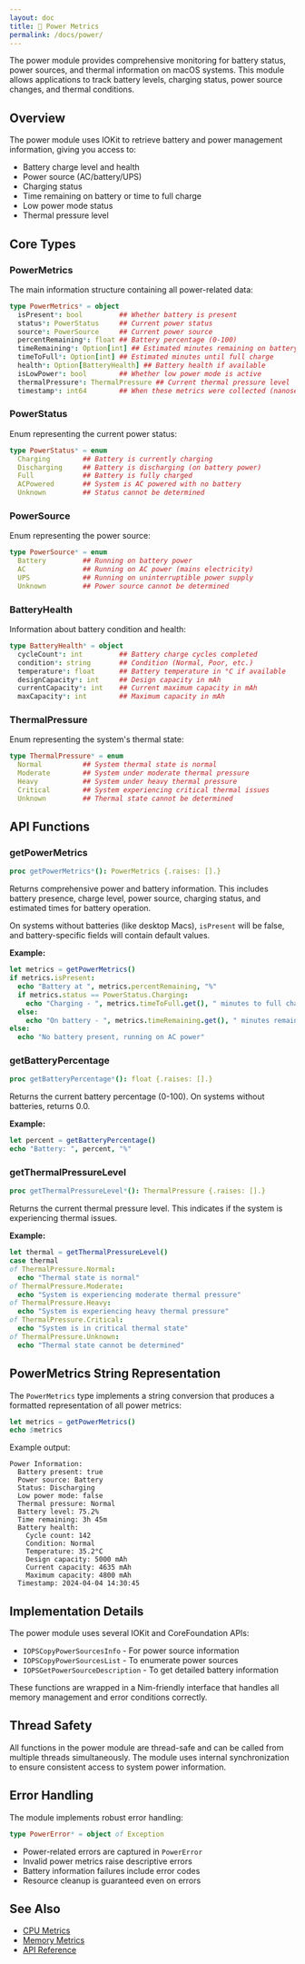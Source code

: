 ```yaml
---
layout: doc
title: 🔋 Power Metrics
permalink: /docs/power/
---
```


The power module provides comprehensive monitoring for battery status, power sources, and thermal information on macOS systems. This module allows applications to track battery levels, charging status, power source changes, and thermal conditions.

## Overview

The power module uses IOKit to retrieve battery and power management information, giving you access to:

- Battery charge level and health
- Power source (AC/battery/UPS)
- Charging status
- Time remaining on battery or time to full charge
- Low power mode status
- Thermal pressure level

## Core Types

### PowerMetrics

The main information structure containing all power-related data:

```nim
type PowerMetrics* = object
  isPresent*: bool         ## Whether battery is present
  status*: PowerStatus     ## Current power status
  source*: PowerSource     ## Current power source
  percentRemaining*: float ## Battery percentage (0-100)
  timeRemaining*: Option[int] ## Estimated minutes remaining on battery
  timeToFull*: Option[int] ## Estimated minutes until full charge
  health*: Option[BatteryHealth] ## Battery health if available
  isLowPower*: bool        ## Whether low power mode is active
  thermalPressure*: ThermalPressure ## Current thermal pressure level
  timestamp*: int64        ## When these metrics were collected (nanoseconds)
```

### PowerStatus

Enum representing the current power status:

```nim
type PowerStatus* = enum
  Charging        ## Battery is currently charging
  Discharging     ## Battery is discharging (on battery power)
  Full            ## Battery is fully charged
  ACPowered       ## System is AC powered with no battery
  Unknown         ## Status cannot be determined
```

### PowerSource

Enum representing the power source:

```nim
type PowerSource* = enum
  Battery         ## Running on battery power
  AC              ## Running on AC power (mains electricity)
  UPS             ## Running on uninterruptible power supply
  Unknown         ## Power source cannot be determined
```

### BatteryHealth

Information about battery condition and health:

```nim
type BatteryHealth* = object
  cycleCount*: int         ## Battery charge cycles completed
  condition*: string       ## Condition (Normal, Poor, etc.)
  temperature*: float      ## Battery temperature in °C if available
  designCapacity*: int     ## Design capacity in mAh
  currentCapacity*: int    ## Current maximum capacity in mAh
  maxCapacity*: int        ## Maximum capacity in mAh
```

### ThermalPressure

Enum representing the system's thermal state:

```nim
type ThermalPressure* = enum
  Normal          ## System thermal state is normal
  Moderate        ## System under moderate thermal pressure
  Heavy           ## System under heavy thermal pressure
  Critical        ## System experiencing critical thermal issues
  Unknown         ## Thermal state cannot be determined
```

## API Functions

### getPowerMetrics

```nim
proc getPowerMetrics*(): PowerMetrics {.raises: [].}
```

Returns comprehensive power and battery information. This includes battery presence, charge level, power source, charging status, and estimated times for battery operation.

On systems without batteries (like desktop Macs), `isPresent` will be false, and battery-specific fields will contain default values.

**Example:**

```nim
let metrics = getPowerMetrics()
if metrics.isPresent:
  echo "Battery at ", metrics.percentRemaining, "%"
  if metrics.status == PowerStatus.Charging:
    echo "Charging - ", metrics.timeToFull.get(), " minutes to full charge"
  else:
    echo "On battery - ", metrics.timeRemaining.get(), " minutes remaining"
else:
  echo "No battery present, running on AC power"
```

### getBatteryPercentage

```nim
proc getBatteryPercentage*(): float {.raises: [].}
```

Returns the current battery percentage (0-100). On systems without batteries, returns 0.0.

**Example:**

```nim
let percent = getBatteryPercentage()
echo "Battery: ", percent, "%"
```

### getThermalPressureLevel

```nim
proc getThermalPressureLevel*(): ThermalPressure {.raises: [].}
```

Returns the current thermal pressure level. This indicates if the system is experiencing thermal issues.

**Example:**

```nim
let thermal = getThermalPressureLevel()
case thermal
of ThermalPressure.Normal:
  echo "Thermal state is normal"
of ThermalPressure.Moderate:
  echo "System is experiencing moderate thermal pressure"
of ThermalPressure.Heavy:
  echo "System is experiencing heavy thermal pressure"
of ThermalPressure.Critical:
  echo "System is in critical thermal state"
of ThermalPressure.Unknown:
  echo "Thermal state cannot be determined"
```

## PowerMetrics String Representation

The `PowerMetrics` type implements a string conversion that produces a formatted representation of all power metrics:

```nim
let metrics = getPowerMetrics()
echo $metrics
```

Example output:

```
Power Information:
  Battery present: true
  Power source: Battery
  Status: Discharging
  Low power mode: false
  Thermal pressure: Normal
  Battery level: 75.2%
  Time remaining: 3h 45m
  Battery health:
    Cycle count: 142
    Condition: Normal
    Temperature: 35.2°C
    Design capacity: 5000 mAh
    Current capacity: 4635 mAh
    Maximum capacity: 4800 mAh
  Timestamp: 2024-04-04 14:30:45
```

## Implementation Details

The power module uses several IOKit and CoreFoundation APIs:

- `IOPSCopyPowerSourcesInfo` - For power source information
- `IOPSCopyPowerSourcesList` - To enumerate power sources
- `IOPSGetPowerSourceDescription` - To get detailed battery information

These functions are wrapped in a Nim-friendly interface that handles all memory management and error conditions correctly.

## Thread Safety

All functions in the power module are thread-safe and can be called from multiple threads simultaneously. The module uses internal synchronization to ensure consistent access to system power information.

## Error Handling

The module implements robust error handling:

```nim
type PowerError* = object of Exception
```

- Power-related errors are captured in `PowerError`
- Invalid power metrics raise descriptive errors
- Battery information failures include error codes
- Resource cleanup is guaranteed even on errors

## See Also

- [CPU Metrics](./cpu.html)
- [Memory Metrics](./memory.html)
- [API Reference](./api.html)
